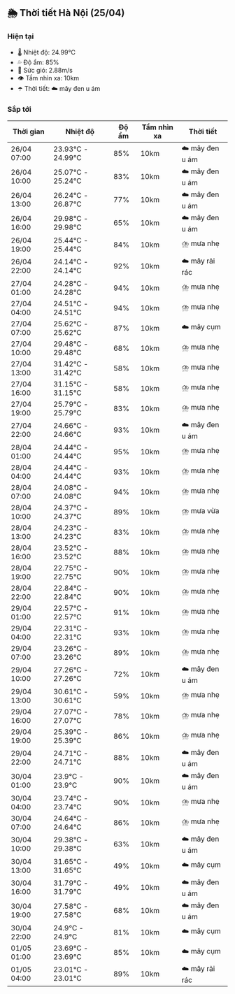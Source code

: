 ## 🌦️ Thời tiết Hà Nội (25/04)

### Hiện tại

- 🌡️ Nhiệt độ: 24.99℃
- 💦 Độ ẩm: 85%
- 💨 Sức gió: 2.88m/s
- 👁️ Tầm nhìn xa: 10km
- ☂️ Thời tiết: ☁️ mây đen u ám

### Sắp tới

| Thời gian | Nhiệt độ | Độ ẩm | Tầm nhìn xa | Thời tiết |
| --- | --- | --- | --- | --- |
| 26/04 07:00 | 23.93℃ - 24.99℃ | 85% | 10km | ☁️ mây đen u ám |
| 26/04 10:00 | 25.07℃ - 25.24℃ | 83% | 10km | ☁️ mây đen u ám |
| 26/04 13:00 | 26.24℃ - 26.87℃ | 77% | 10km | ☁️ mây đen u ám |
| 26/04 16:00 | 29.98℃ - 29.98℃ | 65% | 10km | ☁️ mây đen u ám |
| 26/04 19:00 | 25.44℃ - 25.44℃ | 84% | 10km | ⛈️ mưa nhẹ |
| 26/04 22:00 | 24.14℃ - 24.14℃ | 92% | 10km | ☁️ mây rải rác |
| 27/04 01:00 | 24.28℃ - 24.28℃ | 94% | 10km | ⛈️ mưa nhẹ |
| 27/04 04:00 | 24.51℃ - 24.51℃ | 94% | 10km | ⛈️ mưa nhẹ |
| 27/04 07:00 | 25.62℃ - 25.62℃ | 87% | 10km | ☁️ mây cụm |
| 27/04 10:00 | 29.48℃ - 29.48℃ | 68% | 10km | ⛈️ mưa nhẹ |
| 27/04 13:00 | 31.42℃ - 31.42℃ | 58% | 10km | ⛈️ mưa nhẹ |
| 27/04 16:00 | 31.15℃ - 31.15℃ | 58% | 10km | ⛈️ mưa nhẹ |
| 27/04 19:00 | 25.79℃ - 25.79℃ | 83% | 10km | ⛈️ mưa nhẹ |
| 27/04 22:00 | 24.66℃ - 24.66℃ | 93% | 10km | ☁️ mây đen u ám |
| 28/04 01:00 | 24.44℃ - 24.44℃ | 95% | 10km | ⛈️ mưa nhẹ |
| 28/04 04:00 | 24.44℃ - 24.44℃ | 93% | 10km | ⛈️ mưa nhẹ |
| 28/04 07:00 | 24.08℃ - 24.08℃ | 94% | 10km | ⛈️ mưa nhẹ |
| 28/04 10:00 | 24.37℃ - 24.37℃ | 89% | 10km | ⛈️ mưa vừa |
| 28/04 13:00 | 24.23℃ - 24.23℃ | 83% | 10km | ⛈️ mưa nhẹ |
| 28/04 16:00 | 23.52℃ - 23.52℃ | 88% | 10km | ⛈️ mưa nhẹ |
| 28/04 19:00 | 22.75℃ - 22.75℃ | 90% | 10km | ⛈️ mưa nhẹ |
| 28/04 22:00 | 22.84℃ - 22.84℃ | 90% | 10km | ⛈️ mưa nhẹ |
| 29/04 01:00 | 22.57℃ - 22.57℃ | 91% | 10km | ⛈️ mưa nhẹ |
| 29/04 04:00 | 22.31℃ - 22.31℃ | 93% | 10km | ⛈️ mưa nhẹ |
| 29/04 07:00 | 23.26℃ - 23.26℃ | 89% | 10km | ⛈️ mưa nhẹ |
| 29/04 10:00 | 27.26℃ - 27.26℃ | 72% | 10km | ☁️ mây đen u ám |
| 29/04 13:00 | 30.61℃ - 30.61℃ | 59% | 10km | ⛈️ mưa nhẹ |
| 29/04 16:00 | 27.07℃ - 27.07℃ | 78% | 10km | ⛈️ mưa nhẹ |
| 29/04 19:00 | 25.39℃ - 25.39℃ | 86% | 10km | ⛈️ mưa nhẹ |
| 29/04 22:00 | 24.71℃ - 24.71℃ | 88% | 10km | ☁️ mây đen u ám |
| 30/04 01:00 | 23.9℃ - 23.9℃ | 90% | 10km | ☁️ mây đen u ám |
| 30/04 04:00 | 23.74℃ - 23.74℃ | 90% | 10km | ⛈️ mưa nhẹ |
| 30/04 07:00 | 24.64℃ - 24.64℃ | 86% | 10km | ⛈️ mưa nhẹ |
| 30/04 10:00 | 29.38℃ - 29.38℃ | 63% | 10km | ☁️ mây đen u ám |
| 30/04 13:00 | 31.65℃ - 31.65℃ | 49% | 10km | ☁️ mây cụm |
| 30/04 16:00 | 31.79℃ - 31.79℃ | 49% | 10km | ☁️ mây đen u ám |
| 30/04 19:00 | 27.58℃ - 27.58℃ | 68% | 10km | ☁️ mây đen u ám |
| 30/04 22:00 | 24.9℃ - 24.9℃ | 81% | 10km | ☁️ mây cụm |
| 01/05 01:00 | 23.69℃ - 23.69℃ | 85% | 10km | ☁️ mây cụm |
| 01/05 04:00 | 23.01℃ - 23.01℃ | 89% | 10km | ☁️ mây rải rác |
